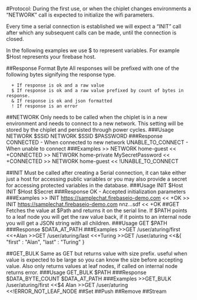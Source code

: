 #Protocol:
During the first use, or when the chiplet changes environments a “NETWORK” call is expected to initialize the wifi parameters.

Every time a serial connection is established we will expect a “INIT” call after which any subsequent calls can be made, until the connection is closed. 

In the following examples we use $ to represent variables. For example $Host represents your firebase host.

##Response Format Byte
All responses will be prefixed with one of the following bytes signifying the response type.
```
  + If response is ok and a raw value
  $ If response is ok and a raw value prefixed by count of bytes in response. 
  & If response is ok and json formatted
  ! If response is an error
```
##NETWORK
Only needs to be called when the chiplet is in a new environment and needs to connect to a new network. This setting will be stored by the chiplet and persisted through power cycles.
###Usage
	NETWORK $SSID
	NETWORK $SSID $PASSWORD
###Response
	CONNECTED - When connected to new network
	UNABLE_TO_CONNECT - When unable to connect
###Examples
	>> NETWORK home-guest
	<< +CONNECTED
	>> NETWORK home-private MySecretPassword
	<< +CONNECTED
	>> NETWORK home-guest
	<< !UNABLE_TO_CONNECT

##INIT
Must be called after creating a Serial connection, it can take either just a host for accessing public variables or you may also provide a secret for accessing protected variables in the database.
###Usage
	INIT $Host
	INIT $Host $Secret
###Response
	OK - Accepted initialization parameters
###Examples
	>> INIT https://samplechat.firebaseio-demo.com
	<< +OK
	>> INIT https://samplechat.firebaseio-demo.com nnz...sdf
	<< +OK
##GET
Fetches the value at $Path and returns it on the serial line. If $PATH points to a leaf node you will get the raw value back, if it points to an internal node you will get a JSON string with all children.
###Usage
	GET $PATH
###Response
	$DATA_AT_PATH
###Examples
	>>GET /user/aturing/first
	<<+Alan
	>>GET /user/aturing/last
	<<+Turing
	>>GET /user/aturing
	<<&{ "first" : "Alan", "last" : "Turing" }
	
##GET_BULK
Same as GET but returns value with size prefix. useful when value is expected to be large so you can know the size before accepting value.
Also only returns values at leaf nodes, if called on internal node returns error.
###Usage
	GET_BULK $PATH
###Response
	$DATA_BYTE_COUNT $DATA_AT_PATH
###Examples
	>>GET_BULK /user/aturing/first
	<<$4 Alan
	>>GET /user/aturing
	<<!ERROR_NOT_LEAF_NODE
##Set
##Push
##Remove
##Stream
